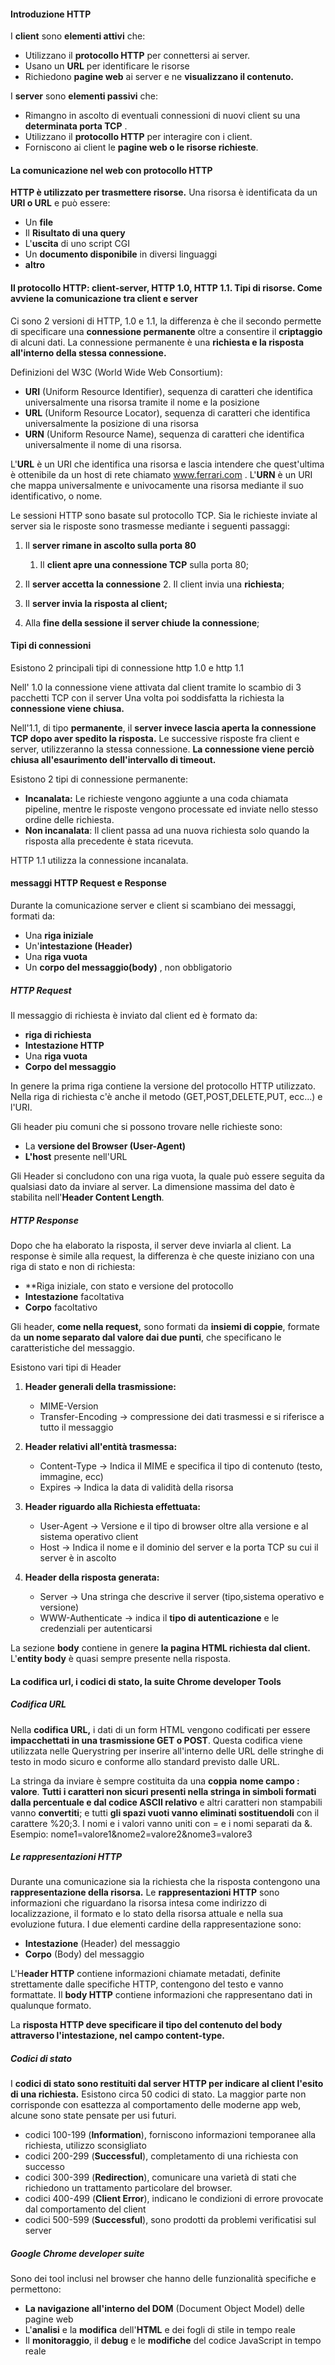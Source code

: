 #### Introduzione HTTP

I **client** sono **elementi attivi** che:

- Utilizzano il **protocollo HTTP** per connettersi ai server.
- Usano un **URL** per identificare le risorse
- Richiedono **pagine web** ai server e ne **visualizzano il contenuto.**

I **server** sono **elementi passivi** che:

- Rimangno in ascolto di eventuali connessioni di nuovi client su una **determinata porta TCP** .
- Utilizzano il **protocollo HTTP** per interagire con i client.
- Forniscono ai client le **pagine web o le risorse richieste**.
#### La comunicazione nel web con protocollo HTTP

**HTTP è utilizzato per trasmettere risorse.**
Una risorsa è identificata da un **URI o URL** e può essere:

- Un **file**
- Il **Risultato di una query**
- L'**uscita** di uno script CGI
- Un **documento disponibile** in diversi linguaggi
- **altro**
#### Il protocollo HTTP: client-server, HTTP 1.0, HTTP 1.1. Tipi di risorse. Come avviene la comunicazione tra client e server

Ci sono 2 versioni di HTTP, 1.0 e 1.1, la differenza è che il secondo permette di specificare una **connessione permanente** oltre a consentire il **criptaggio** di alcuni dati.
La connessione permanente è una **richiesta e la risposta all'interno della stessa connessione.**

Definizioni del W3C (World Wide Web Consortium):

- **URI** (Uniform Resource Identifier), sequenza di caratteri che identifica universalmente una risorsa tramite il nome e la posizione
- **URL** (Uniform Resource Locator), sequenza di caratteri che identifica universalmente la posizione di una risorsa
- **URN** (Uniform Resource Name), sequenza di caratteri che identifica universalmente il nome di una risorsa.

L'**URL** è un URI che identifica una risorsa e lascia intendere che quest'ultima è ottenibile da un host di rete chiamato www.ferrari.com .
L'**URN** è un URI che mappa universalmente e univocamente una risorsa mediante il suo identificativo, o nome.

Le sessioni HTTP sono basate sul protocollo TCP.
Sia le richieste inviate al server sia le risposte sono trasmesse mediante i seguenti passaggi:

1. Il **server rimane in ascolto sulla porta 80**
	1. Il **client apre una connessione TCP** sulla porta 80;

2. Il **server accetta la connessione**
	2. Il client invia una **richiesta**;
	
3. Il **server invia la risposta al client;**
4. Alla **fine della sessione il server chiude la connessione**;


#### Tipi di connessioni

Esistono 2 principali tipi di connessione http 1.0 e http 1.1

Nell' 1.0 la connessione viene attivata dal client tramite lo scambio di 3 pacchetti TCP con il server
Una volta poi soddisfatta la richiesta la **connessione viene chiusa.**

Nell'1.1, di tipo **permanente**, il **server invece lascia aperta la connessione TCP dopo aver spedito la risposta.**
Le successive risposte fra client e server, utilizzeranno la stessa connessione.
**La connessione viene perciò chiusa all'esaurimento dell'intervallo di timeout.**


Esistono 2 tipi di connessione permanente:

- **Incanalata:** Le richieste vengono aggiunte a una coda chiamata pipeline, mentre le risposte vengono processate ed inviate nello stesso ordine delle richiesta.
- **Non incanalata**: Il client passa ad una nuova richiesta solo quando la risposta alla precedente è stata ricevuta.

HTTP 1.1 utilizza la connessione incanalata.

#### messaggi HTTP Request e Response

Durante la comunicazione server e client si scambiano dei messaggi, formati da:

- Una **riga iniziale**
- Un'**intestazione (Header)**
- Una **riga vuota**
- Un **corpo del messaggio(body)** , non obbligatorio
##### HTTP Request

Il messaggio di richiesta è inviato dal client ed è formato da:

- **riga di richiesta**
- **Intestazione HTTP**
- Una **riga vuota**
- **Corpo del messaggio**

In genere la prima riga contiene la versione del protocollo HTTP utilizzato.
Nella riga di richiesta c'è anche il metodo (GET,POST,DELETE,PUT, ecc...) e l'URI.

Gli header piu comuni che si possono trovare nelle richieste sono:

- La **versione del Browser (User-Agent)**
- **L'host** presente nell'URL

Gli Header si concludono con una riga vuota, la quale può essere seguita da qualsiasi dato da inviare al server. La dimensione massima del dato è stabilita nell'**Header Content Length**.
##### HTTP Response

Dopo che ha elaborato la risposta, il server deve inviarla al client.
La response è simile alla request, la differenza è che queste iniziano con una riga di stato e non di richiesta:

- **Riga iniziale, con stato e versione del protocollo
- **Intestazione** facoltativa
- **Corpo** facoltativo

Gli header, **come nella request,** sono formati da **insiemi di coppie**, formate da **un nome separato dal valore dai due punti**, che specificano le caratteristiche del messaggio.

Esistono vari tipi di Header
1. **Header generali della trasmissione:**
	- MIME-Version 
	- Transfer-Encoding -> compressione dei dati trasmessi e si riferisce a tutto il messaggio

2. **Header relativi all'entità trasmessa:**
	- Content-Type -> Indica il MIME e specifica il tipo di contenuto (testo, immagine, ecc)
	- Expires -> Indica la data di validità della risorsa

3. **Header riguardo alla Richiesta effettuata:**
	- User-Agent -> Versione e il tipo di browser oltre alla versione e al sistema operativo client
	- Host -> Indica il nome  e il dominio del server e la porta TCP su cui il server è in ascolto

4. **Header della risposta generata:**
	- Server -> Una stringa che descrive il server (tipo,sistema operativo e versione)
	- WWW-Authenticate -> indica il **tipo di autenticazione** e le credenziali per autenticarsi

La sezione **body** contiene in genere **la pagina HTML richiesta dal client.**
L'**entity body** è quasi sempre presente nella risposta.


####  La codifica url, i codici di stato, la suite Chrome developer Tools
##### Codifica URL
Nella **codifica URL,** i dati di un form HTML vengono codificati per essere **impacchettati in una trasmissione GET o POST**.
Questa codifica viene utilizzata nelle Querystring per inserire all'interno delle URL delle stringhe di testo in modo sicuro e conforme allo standard previsto dalle URL.

La stringa da inviare è sempre costituita da una **coppia** **nome campo : valore**.
**Tutti i caratteri non sicuri presenti nella stringa in simboli formati dalla percentuale e dal codice ASCII relativo** e altri caratteri non stampabili vanno **convertiti**; e tutti **gli spazi vuoti vanno eliminati sostituendoli** con il carattere %20;3.
I nomi e i valori vanno uniti con = e i nomi separati da &.
Esempio:
					nome1=valore1&nome2=valore2&nome3=valore3
##### Le rappresentazioni HTTP
 Durante una comunicazione sia la richiesta che la risposta contengono una **rappresentazione della risorsa.**
Le **rappresentazioni HTTP** sono informazioni che riguardano la risorsa intesa come indirizzo di localizzazione, il formato e lo stato della risorsa attuale e nella sua evoluzione futura.
I due elementi cardine della rappresentazione sono:
- **Intestazione** (Header) del messaggio
- **Corpo** (Body) del messaggio

L'H**eader HTTP** contiene informazioni chiamate metadati, definite strettamente dalle specifiche HTTP, contengono del testo e vanno formattate.
Il **body HTTP** contiene informazioni che rappresentano dati in qualunque formato.

La **risposta HTTP deve specificare il tipo del contenuto del body attraverso l'intestazione, nel campo content-type.**

##### Codici di stato

I **codici di stato sono restituiti dal server HTTP per indicare al client l'esito di una richiesta.**
Esistono circa 50 codici di stato. La maggior parte non corrisponde con esattezza al comportamento delle moderne app web, alcune sono state pensate per usi futuri.

- codici 100-199 (**Information**), forniscono informazioni temporanee alla richiesta, utilizzo sconsigliato
-  codici 200-299 (**Successful**), completamento di una richiesta con successo
-  codici 300-399 (**Redirection**), comunicare una varietà di stati che richiedono un trattamento particolare del browser.
-  codici 400-499 (**Client Error**), indicano le condizioni di errore provocate dal comportamento del client
-  codici 500-599 (**Successful**), sono prodotti da problemi verificatisi sul server

##### Google Chrome developer suite

Sono dei tool inclusi nel browser che hanno delle funzionalità specifiche e permettono:
- **La navigazione all'interno del DOM** (Document Object Model) delle pagine web
- L'**analisi** e la **modifica** dell'**HTML** e dei fogli di stile in tempo reale
- Il **monitoraggio**, il **debug** e le **modifiche** del codice JavaScript in tempo reale

